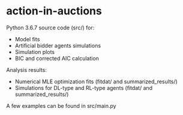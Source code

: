 
# action-in-auctions


Python 3.6.7 source code (src/) for:
- Model fits
- Artificial bidder agents simulations
- Simulation plots
- BIC and corrected AIC calculation 


Analysis results:
- Numerical MLE optimization fits (fitdat/ and summarized_results/)
- Simulations for DL-type and RL-type agents (fitdat/ and summarized_results/)


A few examples can be found in src/main.py

